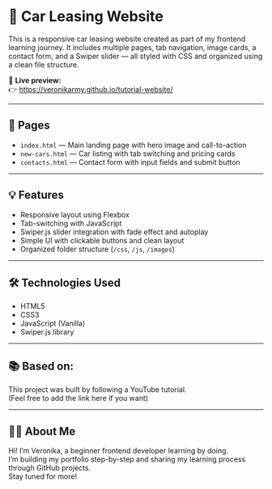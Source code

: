 # 🚗 Car Leasing Website

This is a responsive car leasing website created as part of my frontend learning journey. It includes multiple pages, tab navigation, image cards, a contact form, and a Swiper slider — all styled with CSS and organized using a clean file structure.

🔗 **Live preview:**  
👉 https://veronikarmy.github.io/tutorial-website/

---

## 📁 Pages

- `index.html` — Main landing page with hero image and call-to-action
- `new-cars.html` — Car listing with tab switching and pricing cards
- `contacts.html` — Contact form with input fields and submit button

---

## 💡 Features

- Responsive layout using Flexbox
- Tab-switching with JavaScript
- Swiper.js slider integration with fade effect and autoplay
- Simple UI with clickable buttons and clean layout
- Organized folder structure (`/css`, `/js`, `/images`)

---

## 🛠️ Technologies Used

- HTML5
- CSS3
- JavaScript (Vanilla)
- Swiper.js library

---

## 📚 Based on:

This project was built by following a YouTube tutorial.  
(Feel free to add the link here if you want)

---

## 🙋‍♀️ About Me

Hi! I’m Veronika, a beginner frontend developer learning by doing.  
I’m building my portfolio step-by-step and sharing my learning process through GitHub projects.  
Stay tuned for more!
